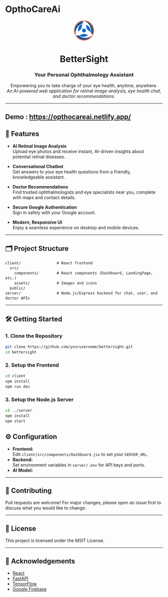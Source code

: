 # OpthoCareAi
<p align="center">
  <img src="client/src/assets/logo.svg" alt="BetterSight Logo" height="64">
</p>

<h1 align="center"><b>BetterSight</b></h1>
<h3 align="center">Your Personal Ophthalmology Assistant</h3>

<p align="center">
  Empowering you to take charge of your eye health, anytime, anywhere.<br>
  <i>An AI-powered web application for retinal image analysis, eye health chat, and doctor recommendations.</i>
</p>

---
## Demo : https://opthocareai.netlify.app/

## 🚀 Features

- **AI Retinal Image Analysis**  
  Upload eye photos and receive instant, AI-driven insights about potential retinal diseases.

- **Conversational Chatbot**  
  Get answers to your eye health questions from a friendly, knowledgeable assistant.

- **Doctor Recommendations**  
  Find trusted ophthalmologists and eye specialists near you, complete with maps and contact details.

- **Secure Google Authentication**  
  Sign in safely with your Google account.

- **Modern, Responsive UI**  
  Enjoy a seamless experience on desktop and mobile devices.

---

## 🗂️ Project Structure

```
client/                # React frontend
  src/
    components/        # React components (Dashboard, LandingPage, etc.)
    assets/            # Images and icons
  public/
server/                # Node.js/Express backend for chat, user, and doctor APIs
```

---

## 🛠️ Getting Started

### 1. Clone the Repository

```sh
git clone https://github.com/yourusername/bettersight.git
cd bettersight
```

### 2. Setup the Frontend

```sh
cd client
npm install
npm run dev
```

### 3. Setup the Node.js Server

```sh
cd ../server
npm install
npm start
```

## ⚙️ Configuration

- **Frontend:**  
  Edit `client/src/components/Dashboard.jsx` to set your `SERVER_URL`.
- **Backend:**  
  Set environment variables in `server/.env` for API keys and ports.
- **AI Model:**  
---

## 🤝 Contributing

Pull requests are welcome! For major changes, please open an issue first to discuss what you would like to change.

---

## 📄 License

This project is licensed under the MSIT License.

---

## 🙏 Acknowledgements

- [React](https://react.dev/)
- [FastAPI](https://fastapi.tiangolo.com/)
- [TensorFlow](https://www.tensorflow.org/)
- [Google Firebase](https://firebase.google.com/)
